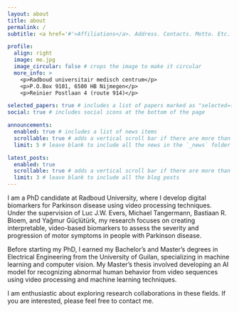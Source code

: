 ```yaml
---
layout: about
title: about
permalink: /
subtitle: <a href='#'>Affiliations</a>. Address. Contacts. Motto. Etc.

profile:
  align: right
  image: me.jpg
  image_circular: false # crops the image to make it circular
  more_info: >
    <p>Radboud universitair medisch centrum</p>
    <p>P.O.Box 9101, 6500 HB Nijmegen</p>
    <p>Reinier Postlaan 4 (route 914)</p>

selected_papers: true # includes a list of papers marked as "selected={true}"
social: true # includes social icons at the bottom of the page

announcements:
  enabled: true # includes a list of news items
  scrollable: true # adds a vertical scroll bar if there are more than 3 news items
  limit: 5 # leave blank to include all the news in the `_news` folder

latest_posts:
  enabled: true
  scrollable: true # adds a vertical scroll bar if there are more than 3 new posts items
  limit: 3 # leave blank to include all the blog posts
---
```


I am a PhD candidate at Radboud University, where I develop digital biomarkers for Parkinson disease using video processing techniques. Under the supervision of Luc J.W. Evers, Michael Tangermann, Bastiaan R. Bloem, and Yağmur Güçlütürk, my research focuses on creating interpretable, video-based biomarkers to assess the severity and progression of motor symptoms in people with Parkinson disease.

Before starting my PhD, I earned my Bachelor’s and Master’s degrees in Electrical Engineering from the University of Guilan, specializing in machine learning and computer vision. My Master’s thesis involved developing an AI model for recognizing abnormal human behavior from video sequences using video processing and machine learning techniques.

I am enthusiastic about exploring research collaborations in these fields. If you are interested, please feel free to contact me.
